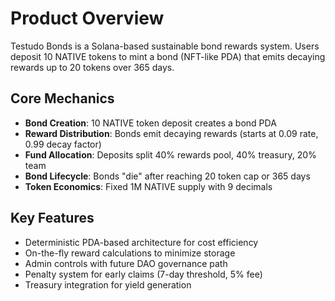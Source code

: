 # Product Overview

Testudo Bonds is a Solana-based sustainable bond rewards system. Users deposit 10 NATIVE tokens to mint a bond (NFT-like PDA) that emits decaying rewards up to 20 tokens over 365 days.

## Core Mechanics
- **Bond Creation**: 10 NATIVE token deposit creates a bond PDA
- **Reward Distribution**: Bonds emit decaying rewards (starts at 0.09 rate, 0.99 decay factor)
- **Fund Allocation**: Deposits split 40% rewards pool, 40% treasury, 20% team
- **Bond Lifecycle**: Bonds "die" after reaching 20 token cap or 365 days
- **Token Economics**: Fixed 1M NATIVE supply with 9 decimals

## Key Features
- Deterministic PDA-based architecture for cost efficiency
- On-the-fly reward calculations to minimize storage
- Admin controls with future DAO governance path
- Penalty system for early claims (7-day threshold, 5% fee)
- Treasury integration for yield generation